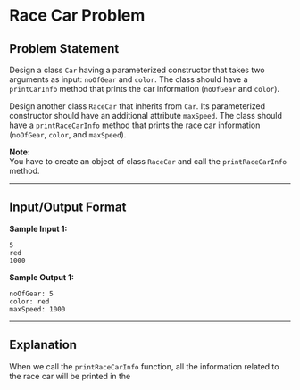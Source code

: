 # Race Car Problem

## Problem Statement

Design a class `Car` having a parameterized constructor that takes two arguments as input: `noOfGear` and `color`. The class should have a `printCarInfo` method that prints the car information (`noOfGear` and `color`).

Design another class `RaceCar` that inherits from `Car`. Its parameterized constructor should have an additional attribute `maxSpeed`. The class should have a `printRaceCarInfo` method that prints the race car information (`noOfGear`, `color`, and `maxSpeed`).

**Note:**  
You have to create an object of class `RaceCar` and call the `printRaceCarInfo` method.

---

## Input/Output Format

**Sample Input 1:**
```
5
red
1000
```

**Sample Output 1:**
```
noOfGear: 5
color: red
maxSpeed: 1000
```

---

## Explanation

When we call the `printRaceCarInfo` function, all the information related to the race car will be printed in the